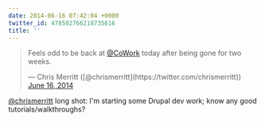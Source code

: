 ```yaml
---
date: 2014-06-16 07:42:04 +0000
twitter_id: 478502766218735616
title: ''
---
```


<blockquote class="twitter-tweet"><p lang="en" dir="ltr">Feels odd to be back at <a href="https://twitter.com/cowork?ref_src=twsrc%5Etfw">@CoWork</a> today after being gone for two weeks.</p>&mdash; Chris Merritt ([@chrismerritt](https://twitter.com/chrismerritt)) <a href="https://twitter.com/chrismerritt/status/478502000590479361?ref_src=twsrc%5Etfw">June 16, 2014</a></blockquote>
<script async src="https://platform.twitter.com/widgets.js" charset="utf-8"></script>

[@chrismerritt](https://twitter.com/chrismerritt) long shot: I'm starting some Drupal dev work; know any good tutorials/walkthroughs?
